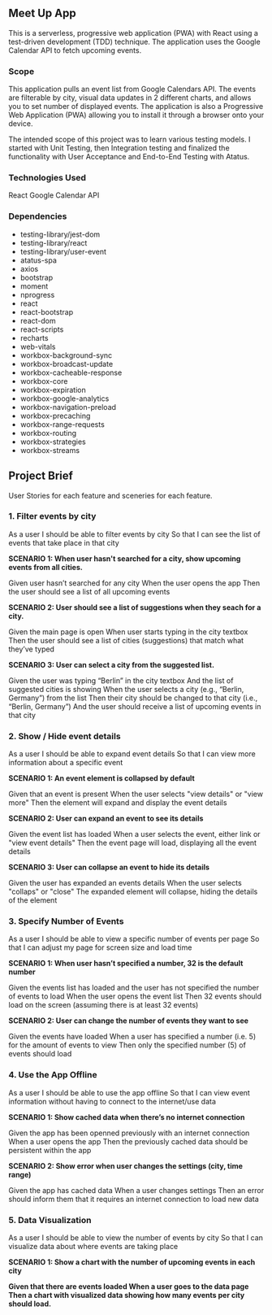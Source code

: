 <h2>Meet Up App</h2>

This is a serverless, progressive web application (PWA) with React using a test-driven development (TDD) technique. 
The application uses the Google Calendar API to fetch upcoming events.

<h3>Scope</h3>
<p>This application pulls an event list from Google Calendars API. The events are filterable by city, visual data updates in 2 different charts, and allows you to set number of displayed events. The application is also a Progressive Web Application (PWA) allowing you to install it through a browser onto your device.</p> 

<p>The intended scope of this project was to learn various testing models. I started with Unit Testing, then Integration testing and finalized the functionality with User Acceptance and End-to-End Testing with Atatus.</p>

<h3>Technologies Used</h3>
React
Google Calendar API

<h3>Dependencies</h3>
    <ul>
    <li>testing-library/jest-dom</li>
    <li>testing-library/react</li>
    <li>testing-library/user-event</li>
    <li>atatus-spa</li>
    <li>axios</li>
    <li>bootstrap</li>
    <li>moment</li>
    <li>nprogress</li>
    <li>react</li>
    <li>react-bootstrap</li>
    <li>react-dom</li>
    <li>react-scripts</li>
    <li>recharts</li>
    <li>web-vitals</li>
    <li>workbox-background-sync</li>
    <li>workbox-broadcast-update</li>
    <li>workbox-cacheable-response</li>
    <li>workbox-core</li>
    <li>workbox-expiration</li>
    <li>workbox-google-analytics</li>
    <li>workbox-navigation-preload</li>
    <li>workbox-precaching</li>
    <li>workbox-range-requests</li>
    <li>workbox-routing</li>
    <li>workbox-strategies</li>
    <li>workbox-streams</li>
    </ul>

<h2>Project Brief</h2>

<p>User Stories for each feature and sceneries for each feature.<p>

<h3>1. Filter events by city</h3>

As a user
I should be able to filter events by city
So that I can see the list of events that take place in that city

<b>SCENARIO 1: When user hasn't searched for a city, show upcoming events from all cities.</b>

Given user hasn’t searched for any city
When the user opens the app
Then the user should see a list of all upcoming events

<b>SCENARIO 2: User should see a list of suggestions when they seach for a city.</b>

Given the main page is open
When user starts typing in the city textbox
Then the user should see a list of cities (suggestions) that match what they’ve typed

<b>SCENARIO 3: User can select a city from the suggested list.</b>

Given the user was typing “Berlin” in the city textbox
And the list of suggested cities is showing
When the user selects a city (e.g., “Berlin, Germany”) from the list
Then their city should be changed to that city (i.e., “Berlin, Germany”)
And the user should receive a list of upcoming events in that city

<h3>2. Show / Hide event details</h3>

As a user
I should be able to expand event details
So that I can view more information about a specific event

<b>SCENARIO 1: An event element is collapsed by default</b>

Given that an event is present
When the user selects "view details" or "view more"
Then the element will expand and display the event details

<b>SCENARIO 2: User can expand an event to see its details</b>

Given the event list has loaded
When a user selects the event, either link or "view event details"
Then the event page will load, displaying all the event details

<b>SCENARIO 3: User can collapse an event to hide its details</b>

Given the user has expanded an events details
When the user selects "collaps" or "close"
The expanded element will collapse, hiding the details of the element

<h3>3. Specify Number of Events</h3>

As a user
I should be able to view a specific number of events per page
So that I can adjust my page for screen size and load time

<b>SCENARIO 1: When user hasn’t specified a number, 32 is the default number</b>

Given the events list has loaded and the user has not specified the number of events to load
When the user opens the event list
Then 32 events should load on the screen (assuming there is at least 32 events)

<b>SCENARIO 2: User can change the number of events they want to see</b>

Given the events have loaded
When a user has specified a number (i.e. 5) for the amount of events to view
Then only the specified number (5) of events should load

<h3>4. Use the App Offline</h3>

As a user
I should be able to use the app offline
So that I can view event information without having to connect to the internet/use data

<b>SCENARIO 1: Show cached data when there’s no internet connection</b>

Given the app has been openned previously with an internet connection
When a user opens the app
Then the previously cached data should be persistent within the app

<b>SCENARIO 2: Show error when user changes the settings (city, time range)</b>

Given the app has cached data
When a user changes settings
Then an error should inform them that it requires an internet connection to load new data

<h3>5. Data Visualization</h3>

As a user
I should be able to view the number of events by city
So that I can visualize data about where events are taking place

<b>SCENARIO 1: Show a chart with the number of upcoming events in each city<b>

Given that there are events loaded
When a user goes to the data page
Then a chart with visualized data showing how many events per city should load.